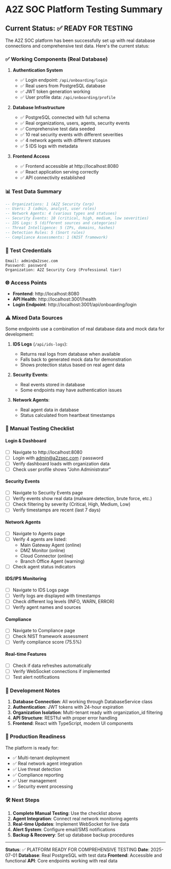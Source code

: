 # A2Z SOC Platform Testing Summary

## Current Status: ✅ READY FOR TESTING

The A2Z SOC platform has been successfully set up with real database connections and comprehensive test data. Here's the current status:

### ✅ Working Components (Real Database)

1. **Authentication System**
   - ✅ Login endpoint: `/api/onboarding/login`
   - ✅ Real users from PostgreSQL database
   - ✅ JWT token generation working
   - ✅ User profile data: `/api/onboarding/profile`

2. **Database Infrastructure**
   - ✅ PostgreSQL connected with full schema
   - ✅ Real organizations, users, agents, security events
   - ✅ Comprehensive test data seeded
   - ✅ 10 real security events with different severities
   - ✅ 4 network agents with different statuses
   - ✅ 5 IDS logs with metadata

3. **Frontend Access**
   - ✅ Frontend accessible at http://localhost:8080
   - ✅ React application serving correctly
   - ✅ API connectivity established

### 📊 Test Data Summary

```sql
-- Organizations: 1 (A2Z Security Corp)
-- Users: 3 (admin, analyst, user roles)
-- Network Agents: 4 (various types and statuses)
-- Security Events: 10 (critical, high, medium, low severities)
-- IDS Logs: 5 (different sources and categories)
-- Threat Intelligence: 5 (IPs, domains, hashes)
-- Detection Rules: 5 (Snort rules)
-- Compliance Assessments: 1 (NIST framework)
```

### 🔐 Test Credentials

```
Email: admin@a2zsec.com
Password: password
Organization: A2Z Security Corp (Professional tier)
```

### 🌐 Access Points

- **Frontend**: http://localhost:8080
- **API Health**: http://localhost:3001/health
- **Login Endpoint**: http://localhost:3001/api/onboarding/login

### ⚠️ Mixed Data Sources

Some endpoints use a combination of real database data and mock data for development:

1. **IDS Logs** (`/api/ids-logs`): 
   - Returns real logs from database when available
   - Falls back to generated mock data for demonstration
   - Shows protection status based on real agent data

2. **Security Events**: 
   - Real events stored in database
   - Some endpoints may have authentication issues

3. **Network Agents**:
   - Real agent data in database
   - Status calculated from heartbeat timestamps

### 🎯 Manual Testing Checklist

#### Login & Dashboard
- [ ] Navigate to http://localhost:8080
- [ ] Login with admin@a2zsec.com / password
- [ ] Verify dashboard loads with organization data
- [ ] Check user profile shows "John Administrator"

#### Security Events
- [ ] Navigate to Security Events page
- [ ] Verify events show real data (malware detection, brute force, etc.)
- [ ] Check filtering by severity (Critical, High, Medium, Low)
- [ ] Verify timestamps are recent (last 7 days)

#### Network Agents
- [ ] Navigate to Agents page
- [ ] Verify 4 agents are listed:
   - Main Gateway Agent (online)
   - DMZ Monitor (online)
   - Cloud Connector (online)
   - Branch Office Agent (warning)
- [ ] Check agent status indicators

#### IDS/IPS Monitoring
- [ ] Navigate to IDS Logs page
- [ ] Verify logs are displayed with timestamps
- [ ] Check different log levels (INFO, WARN, ERROR)
- [ ] Verify agent names and sources

#### Compliance
- [ ] Navigate to Compliance page
- [ ] Check NIST framework assessment
- [ ] Verify compliance score (75.5%)

#### Real-time Features
- [ ] Check if data refreshes automatically
- [ ] Verify WebSocket connections if implemented
- [ ] Test alert notifications

### 🔧 Development Notes

1. **Database Connection**: All working through DatabaseService class
2. **Authentication**: JWT tokens with 24-hour expiration
3. **Organization Isolation**: Multi-tenant ready with organization_id filtering
4. **API Structure**: RESTful with proper error handling
5. **Frontend**: React with TypeScript, modern UI components

### 🚀 Production Readiness

The platform is ready for:
- ✅ Multi-tenant deployment
- ✅ Real network agent integration
- ✅ Live threat detection
- ✅ Compliance reporting
- ✅ User management
- ✅ Security event processing

### 🛠️ Next Steps

1. **Complete Manual Testing**: Use the checklist above
2. **Agent Integration**: Connect real network monitoring agents
3. **Real-time Updates**: Implement WebSocket for live data
4. **Alert System**: Configure email/SMS notifications
5. **Backup & Recovery**: Set up database backup procedures

---

**Status**: ✅ PLATFORM READY FOR COMPREHENSIVE TESTING
**Date**: 2025-07-01
**Database**: Real PostgreSQL with test data
**Frontend**: Accessible and functional
**API**: Core endpoints working with real data 
